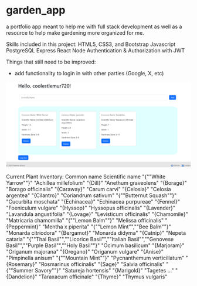 # garden_app
a portfolio app meant to help me with full stack development as well as a resource to help make gardening more organized for me.

Skills included in this project:
HTML5, CSS3, and Bootstrap
Javascript
PostgreSQL
Express
React
Node
Authentication & Authorization with JWT

Things that still need to be improved:
- add functionality to login in with other parties (Google, X, etc)

![Alt text](image.png)

Current Plant Inventory:
Common name         Scientific name
"{""White Yarrow""}"	"Achillea millefolium"
"{Dill}"	"Anethum graveolens"
"{Borage}"	"Borago officinalis"
"{Caraway}"	"Carum carvi"
"{Celosia}"	"Celosia argentea"
"{Cilantro}"	"Coriandrum sativum"
"{""Butternut Squash""}"	"Cucurbita moschata"
"{Echinacea}"	"Echinacea purpureae"
"{Fennel}"	"Foeniculum vulgare"
"{Hyssop}"	"Hyssopus officinalis"
"{Lavender}"	"Lavandula angustifolia"
"{Lovage}"	"Levisticum officinalis"
"{Chamomile}"	"Matricaria chamomilla"
"{""Lemon Balm""}"	"Melissa officinalis"
"{Peppermint}"	"Mentha x piperita"
"{""Lemon Mint"",""Bee Balm""}"	"Monarda citriodora"
"{Bergamot}"	"Monarda didyma"
"{Catnip}"	"Nepeta cataria"
"{""Thai Basil"",""Licorice Basil"",""Italian Basil"",""Genovese Basil"",""Purple Basil"",""Holy Basil""}"	"Ocimum basilicum"
"{Marjoram}"	"Origanum majorana"
"{Oregano}"	"Origanum vulgare"
"{Anise}"	"Pimpinella anisum"
"{""Mountain Mint""}"	"Pycnanthemum verticillatum"
"{Rosemary}"	"Rosmarinus officinalis"
"{Sage}"	"Salvia officinalis"
"{""Summer Savory""}"	"Satureja hortensis"
"{Marigold}"	"Tagetes ..."
"{Dandelion}"	"Taraxacum officinale"
"{Thyme}"	"Thymus vulgaris"
